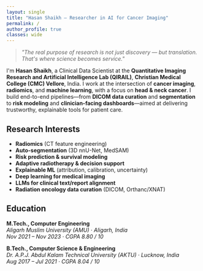 ```yaml
---
layout: single
title: "Hasan Shaikh — Researcher in AI for Cancer Imaging"
permalink: /
author_profile: true
classes: wide
---
```


> *"The real purpose of research is not just discovery — but translation. That's where science becomes service."*

I'm **Hasan Shaikh**, a Clinical Data Scientist at the **Quantitative Imaging Research and Artificial Intelligence Lab (QIRAIL)**, **Christian Medical College (CMC) Vellore**, India. I work at the intersection of **cancer imaging**, **radiomics**, and **machine learning**, with a focus on **head & neck cancer**. I build end-to-end pipelines—from **DICOM data curation** and **segmentation** to **risk modeling** and **clinician-facing dashboards**—aimed at delivering trustworthy, explainable tools for patient care.


## Research Interests

- **Radiomics** (CT feature engineering)
- **Auto-segmentation** (3D nnU-Net, MedSAM)  
- **Risk prediction & survival modeling**
- **Adaptive radiotherapy & decision support**
- **Explainable ML** (attribution, calibration, uncertainty)
- **Deep learning for medical imaging**
- **LLMs for clinical text/report alignment**
- **Radiation oncology data curation** (DICOM, Orthanc/XNAT)

## Education

**M.Tech., Computer Engineering**  
*Aligarh Muslim University (AMU) · Aligarh, India*  
*Nov 2021 – Nov 2023 · CGPA 8.80 / 10*

**B.Tech., Computer Science & Engineering**  
*Dr. A.P.J. Abdul Kalam Technical University (AKTU) · Lucknow, India*  
*Aug 2017 – Jul 2021 · CGPA 8.04 / 10*
